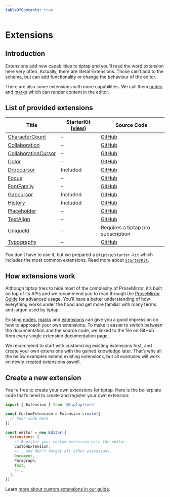 ```yaml
---
tableOfContents: true
---
```


# Extensions

## Introduction
Extensions add new capabilities to tiptap and you’ll read the word extension here very often. Actually, there are literal Extensions. Those can’t add to the schema, but can add functionality or change the behaviour of the editor.

There are also some extensions with more capabilities. We call them [nodes](/api/nodes) and [marks](/api/marks) which can render content in the editor.

## List of provided extensions
| Title                                                       | StarterKit ([view](/api/extensions/starter-kit)) | Source Code                                                                                       |
| ----------------------------------------------------------- | ------------------------------------------------ | ------------------------------------------------------------------------------------------------- |
| [CharacterCount](/api/extensions/character-count)           | –                                                | [GitHub](https://github.com/ueberdosis/tiptap/blob/main/packages/extension-character-count/)      |
| [Collaboration](/api/extensions/collaboration)              | –                                                | [GitHub](https://github.com/ueberdosis/tiptap/blob/main/packages/extension-collaboration/)        |
| [CollaborationCursor](/api/extensions/collaboration-cursor) | –                                                | [GitHub](https://github.com/ueberdosis/tiptap/blob/main/packages/extension-collaboration-cursor/) |
| [Color](/api/extensions/color)                              | –                                                | [GitHub](https://github.com/ueberdosis/tiptap/blob/main/packages/extension-color/)                |
| [Dropcursor](/api/extensions/dropcursor)                    | Included                                         | [GitHub](https://github.com/ueberdosis/tiptap/blob/main/packages/extension-dropcursor/)           |
| [Focus](/api/extensions/focus)                              | –                                                | [GitHub](https://github.com/ueberdosis/tiptap/blob/main/packages/extension-focus/)                |
| [FontFamily](/api/extensions/font-family)                   | –                                                | [GitHub](https://github.com/ueberdosis/tiptap/blob/main/packages/extension-font-family/)          |
| [Gapcursor](/api/extensions/gapcursor)                      | Included                                         | [GitHub](https://github.com/ueberdosis/tiptap/blob/main/packages/extension-gapcursor/)            |
| [History](/api/extensions/history)                          | Included                                         | [GitHub](https://github.com/ueberdosis/tiptap/blob/main/packages/extension-history/)              |
| [Placeholder](/api/extensions/placeholder)                  | –                                                | [GitHub](https://github.com/ueberdosis/tiptap/blob/main/packages/extension-placeholder/)          |
| [TextAlign](/api/extensions/text-align)                     | –                                                | [GitHub](https://github.com/ueberdosis/tiptap/blob/main/packages/extension-text-align/)           |
| [UniqueId](/api/extensions/unique-id)                       | –                                                | Requires a tiptap pro subscription                                                                |
| [Typography](/api/extensions/typography)                    | –                                                | [GitHub](https://github.com/ueberdosis/tiptap/blob/main/packages/extension-typography/)           |

You don’t have to use it, but we prepared a `@tiptap/starter-kit` which includes the most common extensions. Read more about [`StarterKit`](/guide/configuration#default-extensions).

## How extensions work
Although tiptap tries to hide most of the complexity of ProseMirror, it’s built on top of its APIs and we recommend you to read through the [ProseMirror Guide](https://ProseMirror.net/docs/guide/) for advanced usage. You’ll have a better understanding of how everything works under the hood and get more familiar with many terms and jargon used by tiptap.

Existing [nodes](/api/nodes), [marks](/api/marks) and [extensions](/api/extensions) can give you a good impression on how to approach your own extensions. To make it easier to switch between the documentation and the source code, we linked to the file on GitHub from every single extension documentation page.

We recommend to start with customizing existing extensions first, and create your own extensions with the gained knowledge later. That’s why all the below examples extend existing extensions, but all examples will work on newly created extensions aswell.

## Create a new extension
You’re free to create your own extensions for tiptap. Here is the boilerplate code that’s need to create and register your own extension:

```js
import { Extension } from '@tiptap/core'

const CustomExtension = Extension.create({
  // Your code here
})

const editor = new Editor({
  extensions: [
    // Register your custom extension with the editor.
    CustomExtension,
    // … and don’t forget all other extensions.
    Document,
    Paragraph,
    Text,
    // …
  ],
})
```

Learn [more about custom extensions in our guide](/guide/custom-extensions).

